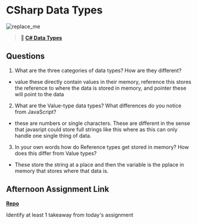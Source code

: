 # CSharp Data Types

![replace_me](https://codeworks.blob.core.windows.net/public/assets/img/illustrations/placeholder.svg)

> **📖 [C# Data Types](https://codeworksacademy.com/fs-student-guide/resources/wk10/01-CSharp-Generics)**

## Questions

1. What are the three categories of data types? How are they different?
- value these directly contain values in their memory, reference this stores the reference to where the data is stored in memory, and pointer these will point to the data
2. What are the Value-type data types? What differences do you notice from JavaScript?
- these are numbers or single characters. These are different in the sense that javasript could store full strings like this where as this can only handle one single thing of data.
3. In your own words how do Reference types get stored in memory? How does this differ from Value types?
- These store the string at a place and then the variable is the pplace in memory that stores where that data is.

## Afternoon Assignment Link

**[Repo](https://github.com/laxmeyers/chores)**

Identify at least 1 takeaway from today's assignment
